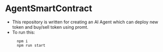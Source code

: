 # AgentSmartContract

- This repository is written for creating an AI Agent which can deploy new token and buy/sell token using promt.
- To run this:
  ```
    npm i
    npm run start
  ```

